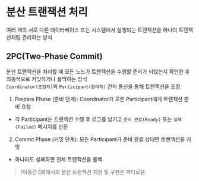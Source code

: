 # 분산 트랜잭션 처리 
여러 개의 서로 다른 데이터베이스 또는 시스템에서 실행되는 트랜잭션을 하나의 트랜잭션처럼 관리하는 방식

## 2PC(Two-Phase Commit)
분산 트랜잭션을 처리할 때 모든 노드가 트랜잭션을 수행할 준비가 되었는지 확인한 후 최종적으로 커밋하거나 롤백하는 방식  
`Coordinator(조정자)`와 `Participant(참여자)` 간의 통신을 통해 트랜잭션을 조정  

1. Prepare Phase (준비 단계): Coordinator가 모든 Participant에게 트랜잭션 준비 요청  
- 각 Participant는 트랜잭션 수행 후 로그를 남기고 `준비 완료(Ready)` 또는 `실패(Failed)` 메시지를 반환  
2. Commit Phase (커밋 단계): 모든 Participant가 준비 완료 상태면 트랜잭션을 커밋  
- 하나라도 실패하면 전체 트랜잭션을 롤백  

> !이종간 DB에서의 분산 트랜잭션 지원 및 구현은 까다로움 
